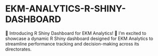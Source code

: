 # EKM-ANALYTICS-R-SHINY-DASHBOARD
🚀 Introducing  R Shiny Dashboard for EKM Analytics! 🚀  I’m excited to showcase a dynamic R Shiny dashboard designed for EKM Analytics to streamline performance tracking and decision-making across its directorates.
